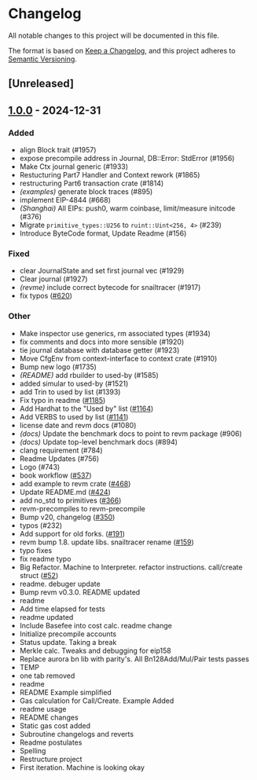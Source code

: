 # Changelog

All notable changes to this project will be documented in this file.

The format is based on [Keep a Changelog](https://keepachangelog.com/en/1.0.0/),
and this project adheres to [Semantic Versioning](https://semver.org/spec/v2.0.0.html).

## [Unreleased]

## [1.0.0](https://github.com/FredCoen/revm/releases/tag/revm-context-v1.0.0) - 2024-12-31

### Added

- align Block trait (#1957)
- expose precompile address in Journal, DB::Error: StdError (#1956)
- Make Ctx journal generic (#1933)
- Restucturing Part7 Handler and Context rework (#1865)
- restructuring Part6 transaction crate (#1814)
- *(examples)* generate block traces (#895)
- implement EIP-4844 (#668)
- *(Shanghai)* All EIPs: push0, warm coinbase, limit/measure initcode (#376)
- Migrate `primitive_types::U256` to `ruint::Uint<256, 4>` (#239)
- Introduce ByteCode format, Update Readme (#156)

### Fixed

- clear JournalState and set first journal vec (#1929)
- Clear journal (#1927)
- *(revme)* include correct bytecode for snailtracer  (#1917)
- fix typos ([#620](https://github.com/FredCoen/revm/pull/620))

### Other

- Make inspector use generics, rm associated types (#1934)
- fix comments and docs into more sensible (#1920)
- tie journal database with database getter (#1923)
- Move CfgEnv from context-interface to context crate (#1910)
- Bump new logo (#1735)
- *(README)* add rbuilder to used-by (#1585)
- added simular to used-by (#1521)
- add Trin to used by list (#1393)
- Fix typo in readme ([#1185](https://github.com/FredCoen/revm/pull/1185))
- Add Hardhat to the "Used by" list ([#1164](https://github.com/FredCoen/revm/pull/1164))
- Add VERBS to used by list ([#1141](https://github.com/FredCoen/revm/pull/1141))
- license date and revm docs (#1080)
- *(docs)* Update the benchmark docs to point to revm package (#906)
- *(docs)* Update top-level benchmark docs (#894)
- clang requirement (#784)
- Readme Updates (#756)
- Logo (#743)
- book workflow ([#537](https://github.com/FredCoen/revm/pull/537))
- add example to revm crate ([#468](https://github.com/FredCoen/revm/pull/468))
- Update README.md ([#424](https://github.com/FredCoen/revm/pull/424))
- add no_std to primitives ([#366](https://github.com/FredCoen/revm/pull/366))
- revm-precompiles to revm-precompile
- Bump v20, changelog ([#350](https://github.com/FredCoen/revm/pull/350))
- typos (#232)
- Add support for old forks. ([#191](https://github.com/FredCoen/revm/pull/191))
- revm bump 1.8. update libs. snailtracer rename ([#159](https://github.com/FredCoen/revm/pull/159))
- typo fixes
- fix readme typo
- Big Refactor. Machine to Interpreter. refactor instructions. call/create struct ([#52](https://github.com/FredCoen/revm/pull/52))
- readme. debuger update
- Bump revm v0.3.0. README updated
- readme
- Add time elapsed for tests
- readme updated
- Include Basefee into cost calc. readme change
- Initialize precompile accounts
- Status update. Taking a break
- Merkle calc. Tweaks and debugging for eip158
- Replace aurora bn lib with parity's. All Bn128Add/Mul/Pair tests passes
- TEMP
- one tab removed
- readme
- README Example simplified
- Gas calculation for Call/Create. Example Added
- readme usage
- README changes
- Static gas cost added
- Subroutine changelogs and reverts
- Readme postulates
- Spelling
- Restructure project
- First iteration. Machine is looking okay
